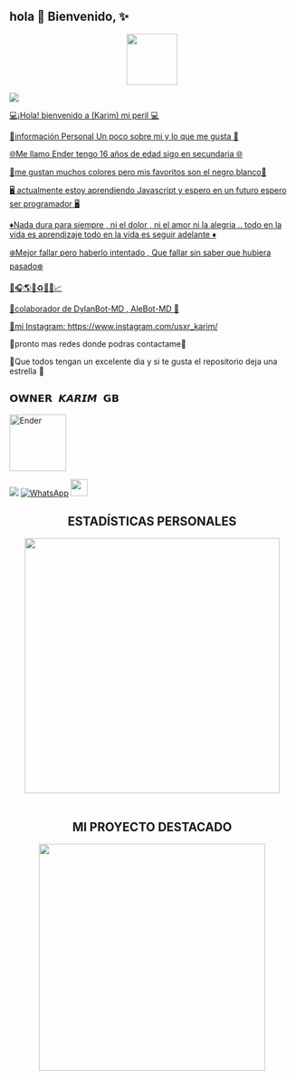 ## hola 👋 Bienvenido, ✨
<p align="center"> 
<a href="views/Pre Bot Publi.png"><img src="http://readme-typing-svg.herokuapp.com?font=mono&size=17&duration=4000&color=F7B11B&center=falso&vCenter=falso&lines=Karim-off++🌸; DISFRUTA+DE+MIS+REPOSITORIOS.+%F0%9F%92%96" height="90px"></a> 
</p>

<a href="https://api.whatsapp.com/send/?phone=59168683798&text=hola, buenas tardes&type=phone_number&app_absent=0" target="blank"><img src="https://img.shields.io/badge/contactame-whtsapp-25D366?style=for-the-badge&logo=whatsapp&logoColor=lightgreen" />







💻¡Hola! bienvenido a (Karim) mi peril 💻

👑información Personal Un poco sobre mi y lo que me gusta 👑

🌐Me llamo Ender tengo 16 años de edad sigo en secundaria 🌐

🎀me gustan muchos colores pero mis favoritos son el negro,blanco🎀


🖥️ actualmente estoy aprendiendo Javascript y espero en un futuro espero ser programador 🖥️

♦️Nada dura para siempre , ni el dolor , ni el amor ni la alegria .. todo en la vida es aprendizaje todo en la vida es seguir adelante ♦️

❄️Mejor fallar pero haberlo intentado , Que fallar sin saber que hubiera pasado❄️

🎵🎧🌎💱♻️🎁🧩📈


💠colaborador de DylanBot-MD , AleBot-MD 💠

👑mi Instagram: https://www.instagram.com/usxr_karim/


🍓pronto mas redes donde podras contactame🍓

🌟Que todos tengan un excelente dia y si te gusta el repositorio deja una estrella 🌟



## `𝗢𝗪𝗡𝗘𝗥 𝙆𝘼𝙍𝙄𝙈 𝗚𝗕` 
<a href="[https://github.com/Karim-off]"><img src="https://github.com/Karim-off.png" width="100" height="100" alt="Ender"/></a>


<!-- Enlaces a Redes Sociales -->
<a href="https://www.youtube.com/channel/UCjS8HOwW6KQpkVmZSa3N2-g" target="_blank"><img src="https://img.shields.io/badge/YouTube-FF0000?style=for-the-badge&logo=youtube&logoColor=white" target="_blank"/></a>
<a href="wa.me/59897246324" target="_blank"><img src="https://img.shields.io/badge/WhatsApp-1877F2?style=for-the-badge&logo=WhatsApp&logoColor=white" alt="WhatsApp"/></a>
<img src="https://github.com/siegrin/siegrin/blob/main/Assets/Handshake.gif" height="30px">

<!-- Sección de Estadísticas Personales -->
<h2 align="center">ESTADÍSTICAS PERSONALES</h2>
<div align="center">
  <a href="https://github.com/karim-off/">
    <img src="https://github-readme-stats.vercel.app/api?username=karim-off&include_all_commits=true&count_private=true&show_icons=true&line_height=20&title_color=C372F2&icon_color=EE6FF4&text_color=D3D3D3&bg_color=0,000000,130F40&locale=es" width="450"/>
  </a>
  <br><br>
</div>

<!-- Proyecto Destacado -->
<h2 align="center">MI PROYECTO DESTACADO</h2>
<p align="center">
  <a href="https://github.com/karim-off/RubyBot-MD">
    <img src="https://github-readme-stats.vercel.app/api/pin/?username=karim-off&repo=RubyBot-MD&theme=merko" width="400"/>
  </a>
</p>
